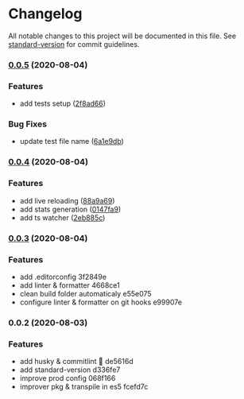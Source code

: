 # Changelog

All notable changes to this project will be documented in this file. See [standard-version](https://github.com/conventional-changelog/standard-version) for commit guidelines.

### [0.0.5](https://github.com/ericzon/typescript-starter-frontend/compare/v0.0.4...v0.0.5) (2020-08-04)


### Features

* add tests setup ([2f8ad66](https://github.com/ericzon/typescript-starter-frontend/commit/2f8ad66265002bad047c51b9fda201ab5563ed8b))


### Bug Fixes

* update test file name ([6a1e9db](https://github.com/ericzon/typescript-starter-frontend/commit/6a1e9db29c3c258862481af4eb2ef8483c2a7197))

### [0.0.4](https://github.com/ericzon/typescript-starter-frontend/compare/v0.0.3...v0.0.4) (2020-08-04)


### Features

* add live reloading ([88a9a69](https://github.com/ericzon/typescript-starter-frontend/commit/88a9a69ce1f29dbc31be6b94b46a34b0db56fcbb))
* add stats generation ([0147fa9](https://github.com/ericzon/typescript-starter-frontend/commit/0147fa9ea23fb618378da3bbe8538a32b8483fd4))
* add ts watcher ([2eb885c](https://github.com/ericzon/typescript-starter-frontend/commit/2eb885cf0dd70dbd70290e9c588791e3590845a9))

### [0.0.3](///compare/v0.0.2...v0.0.3) (2020-08-04)

### Features

- add .editorconfig 3f2849e
- add linter & formatter 4668ce1
- clean build folder automaticaly e55e075
- configure linter & formatter on git hooks e99907e

### 0.0.2 (2020-08-03)

### Features

- add husky & commitlint :tada: de5616d
- add standard-version d336fe7
- improve prod config 068f166
- improver pkg & transpile in es5 fcefd7c
